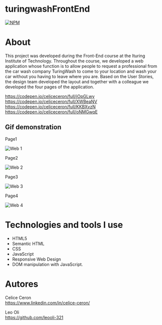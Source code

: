 # turingwashFrontEnd
[![NPM](https://img.shields.io/npm/l/react)](https://github.com/celiceceron/turingwashFrontEnd/blob/master/licence)

# About 
This project was developed during the Front-End course at the Ituring Institute of Technology. Throughout the course, we developed a web application whose function is to allow people to request a professional from the car wash company TuringWash to come to your location and wash your car without you having to leave where you are. 
Based on the User Stories, the design team developed the layout and together with a colleague we developed the four pages of the application.

https://codepen.io/celiceceron/full/jOpGLwy <br>
https://codepen.io/celiceceron/full/XWBeaNV <br>
https://codepen.io/celiceceron/full/KKBXvzN <br>
https://codepen.io/celiceceron/full/oNMGwqE <br>

## Gif demonstration
Page1 <br>

![Web 1](https://github.com/celiceceron/turingwashFrontEnd/blob/1167b5addd546f53e9be743b6c4ec19f490308a5/page1.gif)

Page2 <br>

![Web 2](https://github.com/celiceceron/turingwashFrontEnd/blob/1167b5addd546f53e9be743b6c4ec19f490308a5/page2.gif)

Page3 <br>

![Web 3](https://github.com/celiceceron/turingwashFrontEnd/blob/1167b5addd546f53e9be743b6c4ec19f490308a5/page3.gif)

Page4 <br>

![Web 4](https://github.com/celiceceron/turingwashFrontEnd/blob/1167b5addd546f53e9be743b6c4ec19f490308a5/page4.gif)

# Technologies and tools I use
- HTML5
- Semantic HTML
- CSS
- JavaScript
- Responsive Web Design
- DOM manipulation with JavaScript.

# Autores
Celice Ceron <br>
https://www.linkedin.com/in/celice-ceron/

Leo Oli <br>
https://github.com/leooli-321
